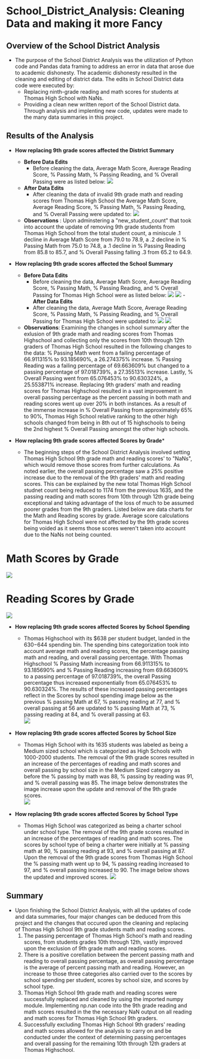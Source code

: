 # School_District_Analysis: Cleaning Data and making it more Fancy
## Overview of the School District Analysis
- The purpose of the School District Analysis was the utilization of Python code and Pandas data framing to address an error in data that arose due to academic dishonesty. The academic dishonesty resulted in the cleaning and editing of district data. The edits in School District data code were executed by: 
  - Replacing ninth-grade reading and math scores for students at Thomas High School with NaNs. 
  - Providing a clean new written report of the School District data. Through analysis and implenting new code, updates were made to the many data summaries in this project. 
  
## Results of the Analysis
- **How replacing 9th grade scores affected the District Summary**
  - **Before Data Edits**
    - Before cleaning the data, Average Math Score, Average Reading Score, % Passing Math, % Passing Reading, and % Overall Passing were as listed below: ![](images/District_Summary_Before_Edits.png)
  - **After Data Edits**
    - After cleaning the data of invalid 9th grade math and reading scores from Thomas High School the Average Math Score, Average Reading Score, % Passing Math, % Passing Reading, and % Overall Passing were updated to: ![](images/District_Summary_After_Edit.png)
  - **Observations** : Upon adminstering a "new_student_count" that took into account the update of removing 9th grade students from Thomas High School from the total student count, a miniscule .1 decline in Average Math Score from 79.0 to 78.9, a .2 decline in % Passing Math from 75.0 to 74.8, a .1 decline in % Passing Reading from  85.8 to 85.7, and % Overall Passing falling .3 from 65.2 to 64.9.

- **How replacing 9th grade scores affected the School Summary**
  - **Before Data Edits**
    - Before cleaning the data, Average Math Score, Average Reading Score, % Passing Math, % Passing Reading, and % Overall Passing for Thomas High School were as listed below: 
    ![](images/type_for_school_summary.png)
    ![](images/school_summary_before_edits.png)
  -**After Data Edits**
    - After cleaning the data, Average Math Score, Average Reading Score, % Passing Math, % Passing Reading, and % Overall Passing for Thomas High School were updated to: 
    ![](images/type_for_school_summary.png)
    ![](images/school_summary_after_edits.png)
  - **Observations**: Examining the changes in school summary after the exlusion of 9th grade math and reading scores from Thomas Highschool and collecting only the scores from 10th through 12th graders of Thomas High School resulted in the following changes to the data: % Passing Math went from a failing percentage of 66.911315% to 93.185690%, a 26.274375% increase. % Passing Reading was a failing percentage of 69.663609% but changed to a passing percentage of 97.018739%, a 27.35513% increase. Lastly, % Overall Passing went from 65.076453% to 90.630324%, a 25.553871% increase. Replacing 9th graders' math and reading scores for Thomas Highschool resulted in a vast improvement in overall passing percentage as the percent passing in both math and reading scores went up over 20% in both instances. As a result of the immense increase in % Overall Passing from approximately 65% to 90%, Thomas High School relative ranking to the other high schools changed from being in 8th out of 15 highschools to being the 2nd highest % Overall Passing amongst the other high schools.
 
 - **How replacing 9th grade scores affected Scores by Grade***
    - The beginning steps of the School District Analysis involved setting Thomas High School 9th grade math and reading scores' to "NaNs", which would remove those scores from further calculations. As noted earlier, the overall passing percentage saw a 25% positive increase due to the removal of the 9th graders' math and reading scores. This can be explained by the new total Thomas High School studnet count being reduced to 1174 from the previous 1635, and the passing reading and math scores from 10th through 12th grade being exceptional and taking advantage of the loss of much to be assumed poorer grades from the 9th graders. Listed below are data charts for the Math and Reading scores by grade. Average score calculations for Thomas High School were not affected by the 9th grade scores being voided as it seems those scores weren't taken into account due to the NaNs not being counted.
 
 # **Math Scores by Grade**                 
![](images/Math_scores_by_grade.png)      
 
 # **Reading Scores by Grade**
 ![](images/Reading_scores_by_grade.png)
 
 - **How replacing 9th grade scores affected Scores by School Spending**
    - Thomas Highschool with its $638 per student budget, landed in the $630-$644 spending bin. The spending bins categorization took into account average math and reading scores, the percentage passing math and reading, and overall passing percentage. With Thomas Highschool % Passing Math increasing from 66.911315% to 93.185690% and % Passing Reading increasing from  69.663609% to a passing percentage of 97.018739%, the overall Passing percentage thus increased exponentially from 65.076453% to 90.630324%. The results of these increased passing percentages reflect in the Scores by school spending image below as the previous % passing Math at 67, % passing reading at 77, and % overall passing at 56 are updated to         % passing Math at 73, % passing reading at 84, and % overall passing at 63.  
 ![](images/Scores_and_Spending.png)


 - **How replacing 9th grade scores affected Scores by School Size**
    - Thomas High School with its 1635 students was labeled as being a Medium sized school which is categorized as High Schools with 1000-2000 students. The removal of the 9th grade scores resulted in an increase of the percentages of reading and math scores and overall passing by school size in the Medium Sized category as before the % passing by math was 88, % passing by reading was 91, and % overall passing was 85. The image below demonstrates the image increase upon the update and removal of the 9th grade scores.  
![](images/scores_by_school_size.png)

- **How replacing 9th grade scores affected Scores by School Type**
    - Thomas High School was categorized as being a charter school under school type. The removal of the 9th grade scores resulted in an increase of the percentages of reading and math scores. The scores by school type of being a charter were initially at % passing math at 90, % passing reading at 93, and       % overall passing at 87. Upon the removal of the 9th grade scores from Thomas High School the % passing math went up to 94, % passing reading increased to 97, and % overall passing increased to 90. The image below shows the updated and improved scores. ![](images/Scores_by_school_charter.png)

## Summary
  - Upon finishing the School District Analysis, with all the updates of code and data summaries, four major changes can be deduced from this project and the changes that occured upon the cleaning and replacing of Thomas High School 9th grade students math and reading scores.
    1. The passing percentage of Thomas High School's math and reading scores, from students grades 10th through 12th, vastly improved upon the exclusion of 9th grade math and reading scores. 
    2. There is a positive corellation between the percent passing math and reading to overall passing percentage, as overall passing percentage is the average of percent passing math and reading. However, an increase to those three categories also carried over to the scores by school spending per student, scores by school size, and scores by school type. 
    3. Thomas High School 9th grade math and reading scores were successfully replaced and cleaned by using the imported numpy module. Implementing np.nan code into the 9th grade reading and math scores resulted in the the necessary NaN output on all reading and math scores for Thomas High School 9th graders. 
    4. Successfully excluding Thomas High School 9th graders' reading and math scores allowed for the analysis to carry on and be conducted under the context of determining passing percentages and overall passing for the remaining 10th through 12th graders at Thomas Highschool.

